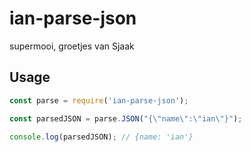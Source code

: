 # ian-parse-json

supermooi, groetjes van Sjaak

## Usage

```javascript
const parse = require('ian-parse-json');

const parsedJSON = parse.JSON("{\"name\":\"ian\"}");

console.log(parsedJSON); // {name: 'ian'}
```
